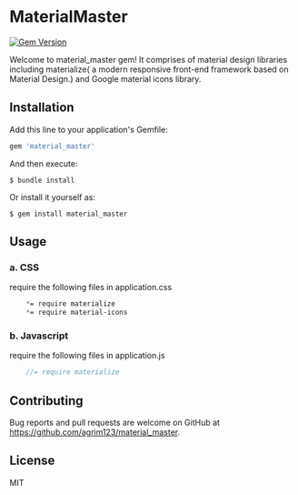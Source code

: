 # MaterialMaster

[![Gem Version](https://badge.fury.io/rb/material_master.svg)](https://badge.fury.io/rb/material_master)


Welcome to material_master gem! It comprises of material design libraries including materialize( a modern responsive front-end framework based on Material Design.) and Google material icons library. 

## Installation

Add this line to your application's Gemfile:

```ruby
gem 'material_master'
```

And then execute:

    $ bundle install

Or install it yourself as:

    $ gem install material_master

## Usage
### a. CSS

require the following files in application.css

```css
	*= require materialize
	*= require material-icons
```
### b. Javascript
 require the following files in application.js

```js
	//= require materialize
```

## Contributing

Bug reports and pull requests are welcome on GitHub at https://github.com/agrim123/material_master.

## License

MIT

